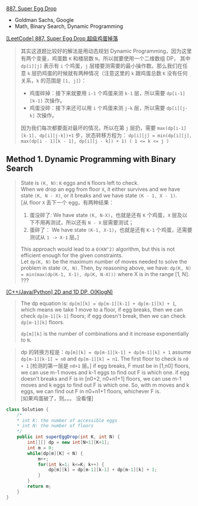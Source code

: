 [887. Super Egg Drop](https://leetcode.com/problems/super-egg-drop/)

* Goldman Sachs, Google
* Math, Binary Search, Dynamic Programming


[[LeetCode] 887. Super Egg Drop 超级鸡蛋掉落 ](https://www.cnblogs.com/grandyang/p/11048142.html)

> 其实这道题比较好的解法是用动态规划 Dynamic Programming，因为这里有两个变量，鸡蛋数 `K` 和楼层数 `N`，所以就要使用一个二维数组 DP，
> 其中 `dp[i][j]` 表示有 `i` 个鸡蛋，`j` 层楼要测需要的最小操作数。那么我们在任意 `k` 层扔鸡蛋的时候就有两种情况（注意这里的 `k` 跟鸡蛋总数 `K` 没有任何关系，`k` 的范围是 `[1, j]`）：
> * 鸡蛋碎掉：接下来就要用 `i-1` 个鸡蛋来测 `k-1` 层，所以需要 `dp[i-1][k-1]` 次操作。
> * 鸡蛋没碎：接下来还可以用 `i` 个鸡蛋来测 `j-k` 层，所以需要 `dp[i][j-k]` 次操作。    
>        
> 因为我们每次都要面对最坏的情况，所以在第 `j` 层扔，需要 `max(dp[i-1][k-1], dp[i][j-k])+1` 步，状态转移方程为：
> `dp[i][j] = min(dp[i][j], max(dp[i - 1][k - 1], dp[i][j - k]) + 1) ( 1 <= k <= j )`


## Method 1. Dynamic Programming with Binary Search
> State is `(K, N)`: `K` eggs and `N` floors left to check.             
> When we drop an egg from floor `X`, it either survives and we have state `(K, N - X)`, or it breaks and we have state `(K - 1, X - 1)`.           
> [从 floor `X` 丢下一个 egg，有两种结果：
> 1. 蛋没碎了: We have state `(K, N-X)`，也就是还有 `K` 个鸡蛋，`X` 层及以下不用再测试，所以还有 `N - X` 层需要测试；
> 2. 蛋碎了： We have state `(K-1, X-1)`，也就是还有 `K-1` 个鸡蛋，还需要测试从 `1 -> X-1` 层。]
>
> This approach would lead to a `O(KN^2)` algorithm, but this is not efficient enough for the given constraints.        
> Let `dp(K, N)` be the maximum number of moves needed to solve the problem in state `(K, N)`. Then, by reasoning above, we have:
> `dp(K, N) = min(max(dp(K-1, X-1), dp(K, N-X)))` where X is in the range [1, N].       ???


[[C++/Java/Python] 2D and 1D DP, O(KlogN)](https://leetcode.com/problems/super-egg-drop/discuss/158974/C%2B%2BJavaPython-2D-and-1D-DP-O(KlogN))
> The dp equation is:
> `dp[m][k] = dp[m-1][k-1] + dp[m-1][k] + 1`,        
> which means we take 1 move to a floor,
> if egg breaks, then we can check `dp[m-1][k-1]` floors;
> if egg doesn't break, then we can check `dp[m-1][k]` floors.
>
> `dp[m][k]` is the number of combinations and it increase exponentially to `N`.


> dp 的转换方程是：`dp[m][k] = dp[m-1][k-1] + dp[m-1][k] + 1`
> assume `dp[m-1][k-1] = n0` and `dp[m-1][k] = n1`.
> The first floor to check is `n0 + 1` [检测的第一层是 `n0+1` 层。]
if egg breaks, F must be in [1,n0] floors, we can use m-1 moves and k-1 eggs to find out F is which one.
if egg doesn't breaks and F is in [n0+2, n0+n1+1] floors, we can use m-1 moves and k eggs to find out F is which one.
So, with m moves and k eggs, we can find out F in n0+n1+1 floors, whichever F is.        
> [如果鸡蛋破了，则。。。 没看懂]

```java
class Solution {
    /*
    * int K: the number of accessible eggs
    * int N: the number of floors
    */
    public int superEggDrop(int K, int N) {
        int[][] dp = new int[N+1][K+1];
        int m = 0;
        while(dp[m][K] < N) {
            m++;
            for(int k=1; k<=K; k++) {
                dp[m][k] = dp[m-1][k-1] + dp[m-1][k] + 1;
            }
        }
        return m;
    }
}
```





